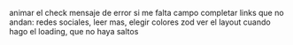 animar el check
mensaje de error si me falta campo completar
links que no andan: redes sociales, leer mas, 
elegir colores
zod
ver el layout cuando hago el loading, que no haya saltos